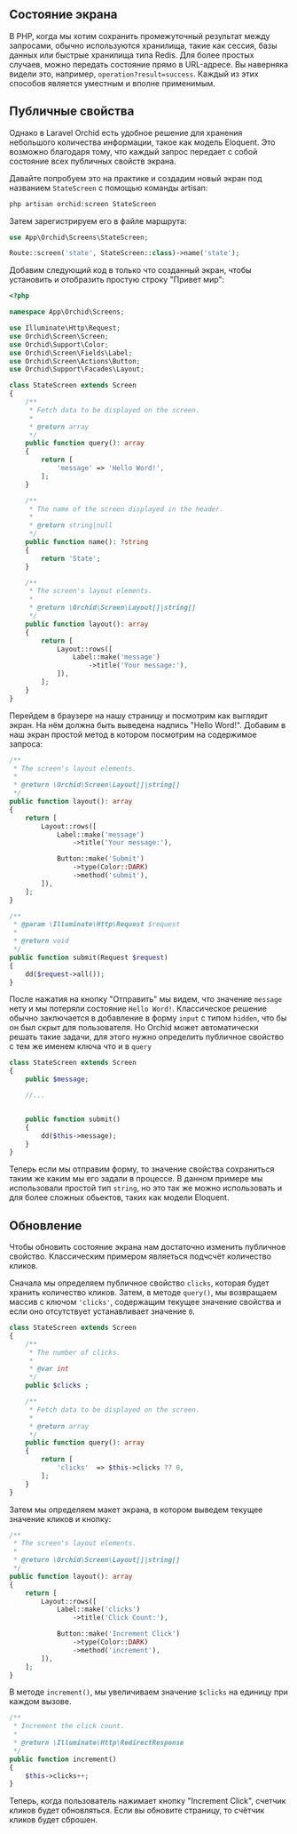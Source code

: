 ## Состояние экрана

В PHP, когда мы хотим сохранить промежуточный результат между запросами, обычно используются хранилища, такие как сессия, базы данных или быстрые хранилища типа Redis.
Для более простых случаев, можно передать состояние прямо в URL-адресе. Вы наверняка видели это, например, `operation?result=success`.
Каждый из этих способов является уместным и вполне применимым.

## Публичные свойства

Однако в Laravel Orchid есть удобное решение для хранения небольшого количества информации, такое как модель Eloquent.
Это возможно благодаря тому, что каждый запрос передает с собой состояние всех публичных свойств экрана.

Давайте попробуем это на практике и создадим новый экран под названием `StateScreen` с помощью команды artisan:

```bash
php artisan orchid:screen StateScreen
```

Затем зарегистрируем его в файле маршрута:

```php
use App\Orchid\Screens\StateScreen;

Route::screen('state', StateScreen::class)->name('state');
```

Добавим следующий код в только что созданный экран, чтобы установить и отобразить простую строку "Привет мир":

```php
<?php

namespace App\Orchid\Screens;

use Illuminate\Http\Request;
use Orchid\Screen\Screen;
use Orchid\Support\Color;
use Orchid\Screen\Fields\Label;
use Orchid\Screen\Actions\Button;
use Orchid\Support\Facades\Layout;

class StateScreen extends Screen
{
    /**
     * Fetch data to be displayed on the screen.
     *
     * @return array
     */
    public function query(): array
    {
        return [
            'message' => 'Hello Word!',
        ];
    }

    /**
     * The name of the screen displayed in the header.
     *
     * @return string|null
     */
    public function name(): ?string
    {
        return 'State';
    }

    /**
     * The screen's layout elements.
     *
     * @return \Orchid\Screen\Layout[]|string[]
     */
    public function layout(): array
    {
        return [
            Layout::rows([
                Label::make('message')
                    ->title('Your message:'),
            ]),
        ];
    }
}
```

Перейдем в браузере на нашу страницу и посмотрим как выглядит экран. На нём должна быть выведена надпись "Hello Word!". 
Добавим в наш экран простой метод в котором посмотрим на содержимое запроса:

```php
/**
 * The screen's layout elements.
 *
 * @return \Orchid\Screen\Layout[]|string[]
 */
public function layout(): array
{
    return [
        Layout::rows([
            Label::make('message')
                ->title('Your message:'),

            Button::make('Submit')
                ->type(Color::DARK)
                ->method('submit'),
        ]),
    ];
}

/**
 * @param \Illuminate\Http\Request $request
 *
 * @return void
 */
public function submit(Request $request)
{
    dd($request->all());
}
```

После нажатия на кнопку "Отправить" мы видем, что значение `message` нету и мы потеряли состояние `Hello Word!`. 
Классическое решение обычно заключается в добавление в форму `input` с типом `hidden`, что бы он был скрыт для пользователя.
Но Orchid может автоматически решать такие задачи, для этого нужно определить публичное свойство с тем же именем ключа что и в `query`

```php
class StateScreen extends Screen
{
    public $message;

    //...


    public function submit()
    {
        dd($this->message);
    }
}

```

Теперь если мы отправим форму, то значение свойства сохраниться таким же каким мы его задали в процессе. 
В данном примере мы использовали простой тип `string`, но это так же можно использовать и для более сложных обьектов, таких как модели Eloquent.

## Обновление 

Чтобы обновить состояние экрана нам достаточно изменить публичное свойство. Классическим примером являеться подчсчёт количество кликов.


Сначала мы определяем публичное свойство `clicks`, которая будет хранить количество кликов.
Затем, в методе `query()`, мы возвращаем массив с ключом `'clicks'`, содержащим текущее значение свойства и если оно отсутствует устанавливает значение `0`.

```php
class StateScreen extends Screen
{
    /**
     * The number of clicks.
     *
     * @var int
     */
    public $clicks ;

    /**
     * Fetch data to be displayed on the screen.
     *
     * @return array
     */
    public function query(): array
    {
        return [
            'clicks'  => $this->clicks ?? 0,
        ];
    }
}
```

Затем мы определяем макет экрана, в котором выведем текущее значение кликов и кнопку:

```php
/**
 * The screen's layout elements.
 *
 * @return \Orchid\Screen\Layout[]|string[]
 */
public function layout(): array
{
    return [
        Layout::rows([
            Label::make('clicks')
                ->title('Click Count:'),

            Button::make('Increment Click')
                ->type(Color::DARK)
                ->method('increment'),
        ]),
    ];
}
```

В методе `increment()`, мы увеличиваем значение `$clicks` на единицу при каждом вызове.

```php
/**
 * Increment the click count.
 *
 * @return \Illuminate\Http\RedirectResponse
 */
public function increment()
{
    $this->clicks++;
}
```

Теперь, когда пользователь нажимает кнопку "Increment Click", счетчик кликов будет обновляться. 
Если вы обновите страницу, то счётчик кликов будет сброшен.
